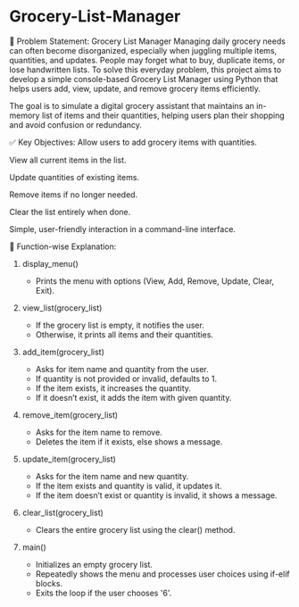 # Grocery-List-Manager
🛒 Problem Statement: Grocery List Manager
Managing daily grocery needs can often become disorganized, especially when juggling multiple items, quantities, and updates. People may forget what to buy, duplicate items, or lose handwritten lists. To solve this everyday problem, this project aims to develop a simple console-based Grocery List Manager using Python that helps users add, view, update, and remove grocery items efficiently.

The goal is to simulate a digital grocery assistant that maintains an in-memory list of items and their quantities, helping users plan their shopping and avoid confusion or redundancy.

✅ Key Objectives:
Allow users to add grocery items with quantities.

View all current items in the list.

Update quantities of existing items.

Remove items if no longer needed.

Clear the list entirely when done.

Simple, user-friendly interaction in a command-line interface.

🧠 Function-wise Explanation:

1. display_menu()
   - Prints the menu with options (View, Add, Remove, Update, Clear, Exit).

2. view_list(grocery_list)
   - If the grocery list is empty, it notifies the user.
   - Otherwise, it prints all items and their quantities.

3. add_item(grocery_list)
   - Asks for item name and quantity from the user.
   - If quantity is not provided or invalid, defaults to 1.
   - If the item exists, it increases the quantity.
   - If it doesn’t exist, it adds the item with given quantity.

4. remove_item(grocery_list)
   - Asks for the item name to remove.
   - Deletes the item if it exists, else shows a message.

5. update_item(grocery_list)
   - Asks for the item name and new quantity.
   - If the item exists and quantity is valid, it updates it.
   - If the item doesn’t exist or quantity is invalid, it shows a message.

6. clear_list(grocery_list)
   - Clears the entire grocery list using the clear() method.

7. main()
   - Initializes an empty grocery list.
   - Repeatedly shows the menu and processes user choices using if-elif blocks.
   - Exits the loop if the user chooses '6'.


